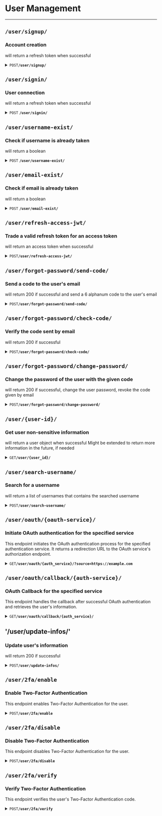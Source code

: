 # User Management

--------------------------------------------------------------------------------

## `/user/signup/`

### Account creation

will return a refresh token when successful

<details>
 <summary><code>POST</code><code><b>/user/signup/</b></code></summary>

### Parameters

#### Body
all fields are mandatory
- Username must be unique and between 1 and 20 characters long
- Email must be unique and between 1 and 50 characters long
- Password must be between 8 and 50 characters long and contain at least one uppercase letter, one digit and one special character
> ``` javascript
> {
>     "username": "Aurel",
>     "email": "alevra@student.42lyon.fr",
>     "password": "Validpass42*"
> }
> ```

#### Responses

> | http code | content-type       | response                                             |
> |-----------|--------------------|------------------------------------------------------|
> | `201`     | `application/json` | `{"refresh_token": "eyJhbGci.."}`                    |
> | `401`     | `application/json` | `{"errors": ["AAA", "BBB", "..."]}`                  |
> | `500`     | `application/json` | `{"errors": ['An unexpected error occurred : ...']}` |

</details>


## `/user/signin/`

### User connection

will return a refresh token when successful

<details>
 <summary><code>POST</code> <code><b>/user/signin/</b></code></summary>

### Parameters

#### Body

mandatory fields :
- username
- password

optional fields :
- 2fa_code : if the user has 2FA enabled, this field is mandatory

> ``` javascript
> {
>     "username": "Aurel",
>     "password": "Validpass21*",
>     "2fa_code": "123456"
> }
> ```

#### Responses

> | http code | content-type               | response                                             |
> |-----------|----------------------------|------------------------------------------------------|
> | `201`     | `application/json`         | `{"refresh_token": "eyJhbGci.."}`                    |
> | `401`     | `application/json`         | `{"errors": [ "AAA","BBB", "..."]}`                  |
> | `500`     | `application/json`         | `{"errors": ['An unexpected error occurred : ...']}` |

</details>


## `/user/username-exist/`

### Check if username is already taken

will return a boolean

<details>
 <summary><code>POST</code> <code><b>/user/username-exist/</b></code></summary>

### Parameters

#### Body

> ``` javascript
> {
>     "username": "Aurel"
> }
> ```

#### Responses

> | http code | content-type             | response                                             |
> |-----------|--------------------------|------------------------------------------------------|
> | `200`     | `application/json`       | `{"is_taken": false}`                                |
> | `200`     | `application/json`       | `{"is_taken": true}`              n                  |
> | `401`     | `application/json`       | `{"errors": [ "AAA","BBB", "..."]}`                  |
> | `500`     | `application/json`       | `{"errors": ['An unexpected error occurred : ...']}` |

</details>

## `/user/email-exist/`

### Check if email is already taken

will return a boolean

<details>
 <summary><code>POST</code> <code><b>/user/email-exist/</b></code></summary>

### Parameters

#### Body

> ``` javascript
> {
>     "email": "..."
> }
> ```

#### Responses

> | http code | content-type             | response                                             |
> |-----------|--------------------------|------------------------------------------------------|
> | `200`     | `application/json`       | `{"is_taken": false}`                                |
> | `200`     | `application/json`       | `{"is_taken": true}`                                 |
> | `401`     | `application/json`       | `{"errors": [ "AAA","BBB", "..."]}`                  |
> | `500`     | `application/json`       | `{"errors": ['An unexpected error occurred : ...']}` |

</details>


## `/user/refresh-access-jwt/`

### Trade a valid refresh token for an access token

will return an access token when successful

<details>
 <summary><code>POST</code><code><b>/user/refresh-access-jwt/</b></code></summary>

### Parameters

#### Body
all fields are mandatory
> ``` javascript
> {
>     "refresh_token": "234235sfs3r2.."
> }
> ```

#### Responses

> | http code | content-type       | response                                             |
> |-----------|--------------------|------------------------------------------------------|
> | `200`     | `application/json` | `{"access_token": "eyJhbGci.."}`                     |
> | `400`     | `application/json` | `{"errors": ["AAA", "BBB", "..."]}`                  |
> | `500`     | `application/json` | `{"errors": ['An unexpected error occurred : ...']}` |

</details>


## `/user/forgot-password/send-code/`

### Send a code to the user's email

will return 200 if successful and send a 6 alphanum code to the user's email

<details>
 <summary><code>POST</code><code><b>/user/forgot-password/send-code/</b></code></summary>

### Parameters

#### Body
all fields are mandatory
> ``` javascript
> {
>     "email": "..."
> }
> ```

#### Responses

> | http code | content-type       | response                                                                                          |
> |-----------|--------------------|---------------------------------------------------------------------------------------------------|
> | `200`     | `application/json` | `{"ok": "Email sent","email": "************ra@gmail.com", "expires": "2024-01-10T11:20:43.253"}}` |
> | `400`     | `application/json` | `{"errors": "AAA"}`                                                                               |
> | `500`     | `application/json` | `{"errors": ['An unexpected error occurred : ...']}`                                              |


</details>

## `/user/forgot-password/check-code/`

### Verify the code sent by email

will return 200 if successful

<details>
 <summary><code>POST</code><code><b>/user/forgot-password/check-code/</b></code></summary>

### Parameters

#### Body
all fields are mandatory
> ``` javascript
> {
>     "email": "...",
>     "code": "..."
> }
> ```

#### Responses

> | http code | content-type       | response                                             |
> |-----------|--------------------|------------------------------------------------------|
> | `200`     | `application/json` | `{"ok": "ok"}`                                       |
> | `400`     | `application/json` | `{"errors": "AAA", errors details : "aaa" }`         |
> | `500`     | `application/json` | `{"errors": ['An unexpected error occurred : ...']}` |


</details>


## `/user/forgot-password/change-password/`

### Change the password of the user with the given code

will return 200 if successful,
change the user password,
revoke the code given by email

<details>
 <summary><code>POST</code><code><b>/user/forgot-password/change-password/</b></code></summary>

### Parameters

#### Body
all fields are mandatory
> ``` javascript
> {
>     "email": "...",
>     "code": "..."
>     "new_password": "..."
> }
> ```

</details>


## `/user/{user-id}/`
### Get user non-sensitive information

will return a user object when successful
Might be extended to return more information in the future, if needed

<details>
 <summary><code>GET</code><code><b>/user/{user_id}/</b></code></summary>

### Parameters

#### In the URL (mandatory)
 {user_id}
> 
> NB : user_id must be an integer
> 
#### Responses

> | http code | content-type       | response                                             |
> |-----------|--------------------|------------------------------------------------------|
> | `200`     | `application/json` | `{"ok": "ok"}`                                       |
> | `400`     | `application/json` | `{"errors": "AAA", errors details : "aaa" }`         |
> | `500`     | `application/json` | `{"errors": ['An unexpected error occurred : ...']}` |


</details>

## `/user/search-username/`

### Search for a username

will return a list of usernames that contains the searched username

<details>
 <summary><code>POST</code><code><b>/user/search-username/</b></code></summary>

### Parameters

#### Body

> ``` javascript
>   
> {
>    "username": "Aurel"
> }
> ```
> 
> NB : An empty username will return an error "Username not found"

#### Responses

> | http code | content-type       | response                                             |
> |-----------|--------------------|------------------------------------------------------|
> | `200`     | `application/json` | `{"usernames": ["Aurel", "Aurel2", "Aurel3"]}`       |
> | `400`     | `application/json` | `{"errors": ["AAA"]}`                                |
> | `500`     | `application/json` | `{"errors": ['An unexpected error occurred : ...']}` |

</details>


## `/user/oauth/{oauth-service}/`
### Initiate OAuth authentication for the specified service

This endpoint initiates the OAuth authentication process for the specified authentication service.
It returns a redirection URL to the OAuth service's authorization endpoint.
<details>
 <summary><code>GET</code><code><b>/user/oauth/{auth_service}/?source=https://example.com</b></code></summary>

### Parameters

#### In the URL (mandatory)
 {auth_service}
 and as a query parameter :
- `source`: The URL to which the OAuth service will redirect the user after authentication
> 
> NB: `auth_service` must be one of the following values: 'github', '42api'
> and `source` must be a valid URL wich does not begin with www but with http or https
> 
#### Responses

> | http code | content-type       | response                                                                                                               |
> |-----------|--------------------|------------------------------------------------------------------------------------------------------------------------|
> | `200`     | `application/json` | `{"redirection_url": "https://oauth-service.com/authorize?client_id=XXX&redirect_uri=YYY&state=ZZZ&scope=user:email"}` |
> | `400`     | `application/json` | `{"errors": ["Unknown auth service"]}`                                                                                 |

</details>

## `/user/oauth/callback/{auth-service}/`
### OAuth Callback for the specified service

This endpoint handles the callback after successful OAuth authentication and retrieves the user's information.

<details>
 <summary><code>GET</code><code><b>/user/oauth/callback/{auth_service}/</b></code></summary>

### Parameters

#### In the URL (mandatory)
 {auth_service}
> 
> NB: `auth_service` must be one of the following values: 'github', '42api'
> 
#### In the Query Parameters (mandatory)
- `code`: Authorization code obtained from the OAuth service
- `state`: State parameter to prevent CSRF attacks

#### Responses

> | http code | content-type       | response                                                                        |
> |-----------|--------------------|---------------------------------------------------------------------------------|
> | `201`     | `application/json` | `redirect to source, putting the refresh token in a cookie named refresh_token` |
> | `400`     | `application/json` | `{"errors": ["Failed to retrieve access token"]}`                               |
> | `400`     | `application/json` | `{"errors": ["Invalid state"]}`                                                 |
> | `400`     | `application/json` | `{"errors": ["Failed to create or get user"]}`                                  |
> | `400`     | `application/json` | `{"errors": ["An unexpected error occurred : ..."]}`                            |
> | `500`     | `application/json` | `{"errors": ['Failed to create or get user']}`                                  |

</details>

## '/user/update-infos/'


### Update user's information

will return 200 if successful

<details>
 <summary><code>POST</code><code><b>/user/update-infos/</b></code></summary>

### Parameters

#### Body

mandatory field : change_list, access_token
all other fields are optional and depend on the change_list

> ``` javascript
> {
>   "access_token": "d2d040fj..."
>   "change_list": ["username", "email", "password"]
>    "username": "NewUsername",
>    "email": "newemail@asdf.fr",
>   "password": "NewPassword42*"
> }
> NB : change_list must contain at least one of the following values : "username", "email", "password"
> ```


#### Responses

> | http code | content-type       | response                                             |
> |-----------|--------------------|------------------------------------------------------|
> | `200`     | `application/json` | `{"ok": "ok"}`                                       |
> | `400`     | `application/json` | `{"errors": ["AAA", "BBB", "..."]}`                  |
> | `500`     | `application/json` | `{"errors": ['An unexpected error occurred : ...']}` |


</details>

## `/user/2fa/enable`
### Enable Two-Factor Authentication

This endpoint enables Two-Factor Authentication for the user.

<details>
 <summary><code>POST</code><code><b>/user/2fa/enable</b></code></summary>

### Parameters

Authorization: {access_token}

#### Responses


> | http code | content-type       | response                                             |
> |-----------|--------------------|------------------------------------------------------|
> | `200`     | `image/png`        | `png of the QR code the user needs to scan`          |
> | `400`     | `application/json` | `{"errors": ["..."]}`                                |
> | `500`     | `application/json` | `{"errors": ['An unexpected error occurred : ...']}` |
</details>

## `/user/2fa/disable`

### Disable Two-Factor Authentication

This endpoint disables Two-Factor Authentication for the user.

<details>
 <summary><code>POST</code><code><b>/user/2fa/disable</b></code></summary>

### Parameters

Authorization: {access_token}

#### Responses

> | http code | content-type       | response                                             |
> |-----------|--------------------|------------------------------------------------------|
> | `200`     | `application/json` | `{"message": "2fa disabled"}`                        |
> | `400`     | `application/json` | `{"errors": ["..."]}`                                |
> | `500`     | `application/json` | `{"errors": ['An unexpected error occurred : ...']}` |
If the user already have 2FA disabled, the response will be :
400 `{"errors": ["2FA is already disabled"]}`
else
200 `{'message': '2fa disabled'}`

</details>

## `/user/2fa/verify`


### Verify Two-Factor Authentication

This endpoint verifies the user's Two-Factor Authentication code.

<details>
 <summary><code>POST</code><code><b>/user/2fa/verify</b></code></summary>

### Parameters

#### Body

All fields mandatory:
> ``` javascript
> {
>    "code": "123456"
> }
> ```
#### Responses

> | http code | content-type       | response                                             |
> |-----------|--------------------|------------------------------------------------------|
> | `200`     | `application/json` | `{"message": "2fa verified"}`                        |
> | `400`     | `application/json` | `{"errors": ["...]}`                                 |
> | `500`     | `application/json` | `{"errors": ['An unexpected error occurred : ...']}` |
****
</details>



